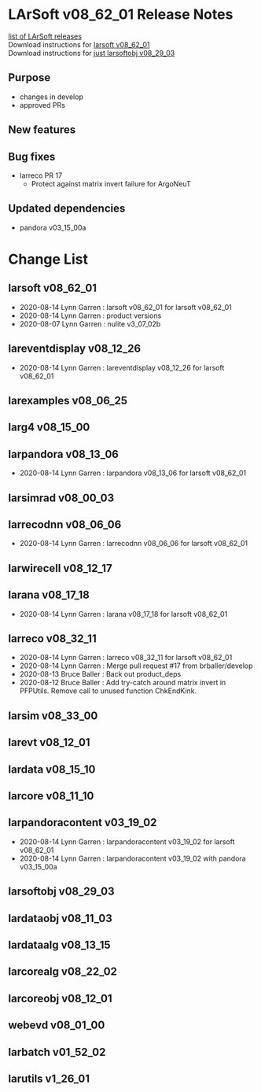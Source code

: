 # LArSoft v08_62_01 Release Notes



[list of LArSoft releases](LArSoft_release_list)  
Download instructions for [larsoft v08_62_01](http://scisoft.fnal.gov/scisoft/bundles/larsoft/v08_62_01/larsoft-v08_62_01.html)  
Download instructions for [just larsoftobj v08_29_03](http://scisoft.fnal.gov/scisoft/bundles/larsoftobj/v08_29_03/larsoftobj-v08_29_03.html)

## Purpose

-   changes in develop
-   approved PRs

## New features

## Bug fixes

-   larreco PR 17
    -   Protect against matrix invert failure for ArgoNeuT

## Updated dependencies

-   pandora v03_15_00a

# Change List

## larsoft v08_62_01

-   2020-08-14 Lynn Garren : larsoft v08_62_01 for larsoft v08_62_01
-   2020-08-14 Lynn Garren : product versions
-   2020-08-07 Lynn Garren : nulite v3_07_02b

## lareventdisplay v08_12_26

-   2020-08-14 Lynn Garren : lareventdisplay v08_12_26 for larsoft v08_62_01

## larexamples v08_06_25

## larg4 v08_15_00

## larpandora v08_13_06

-   2020-08-14 Lynn Garren : larpandora v08_13_06 for larsoft v08_62_01

## larsimrad v08_00_03

## larrecodnn v08_06_06

-   2020-08-14 Lynn Garren : larrecodnn v08_06_06 for larsoft v08_62_01

## larwirecell v08_12_17

## larana v08_17_18

-   2020-08-14 Lynn Garren : larana v08_17_18 for larsoft v08_62_01

## larreco v08_32_11

-   2020-08-14 Lynn Garren : larreco v08_32_11 for larsoft v08_62_01
-   2020-08-14 Lynn Garren : Merge pull request \#17 from brballer/develop
-   2020-08-13 Bruce Baller : Back out product_deps
-   2020-08-12 Bruce Baller : Add try-catch around matrix invert in PFPUtils. Remove call to unused function ChkEndKink.

## larsim v08_33_00

## larevt v08_12_01

## lardata v08_15_10

## larcore v08_11_10

## larpandoracontent v03_19_02

-   2020-08-14 Lynn Garren : larpandoracontent v03_19_02 for larsoft v08_62_01
-   2020-08-14 Lynn Garren : larpandoracontent v03_19_02 with pandora v03_15_00a

## larsoftobj v08_29_03

## lardataobj v08_11_03

## lardataalg v08_13_15

## larcorealg v08_22_02

## larcoreobj v08_12_01

## webevd v08_01_00

## larbatch v01_52_02

## larutils v1_26_01
